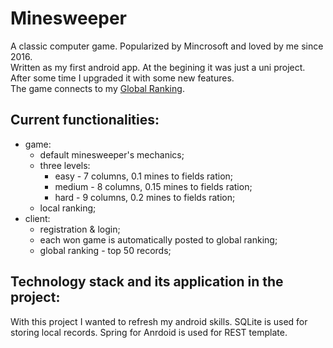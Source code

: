 # Minesweeper
A classic computer game. Popularized by Mincrosoft and loved by me since 2016.  
Written as my first android app. At the begining it was just a uni project.  
After some time I upgraded it with some new features.  
The game connects to my [Global Ranking](https://github.com/slawomirbuczek/Minesweeper-ranking).

## Current functionalities:
* game:
  * default minesweeper's mechanics;
  * three levels:
    * easy - 7 columns, 0.1 mines to fields ration;
    * medium - 8 columns, 0.15 mines to fields ration;
    * hard - 9 columns, 0.2 mines to fields ration;
  * local ranking;
* client:
  * registration & login;
  * each won game is automatically posted to global ranking;
  * global ranking - top 50 records; 

## Technology stack and its application in the project:
With this project I wanted to refresh my android skills.
SQLite is used for storing local records.
Spring for Anrdoid is used for REST template.
